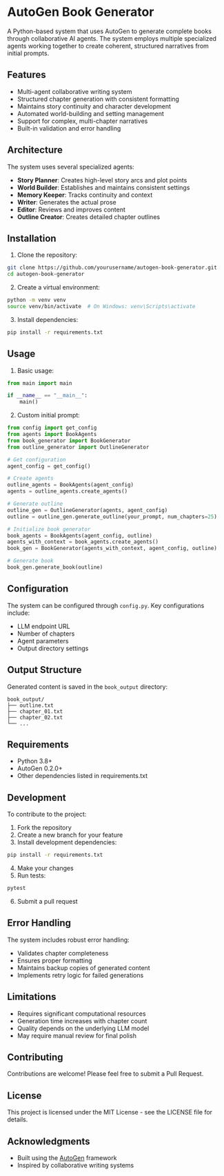 # AutoGen Book Generator

A Python-based system that uses AutoGen to generate complete books through collaborative AI agents. The system employs multiple specialized agents working together to create coherent, structured narratives from initial prompts.

## Features

- Multi-agent collaborative writing system
- Structured chapter generation with consistent formatting
- Maintains story continuity and character development
- Automated world-building and setting management
- Support for complex, multi-chapter narratives
- Built-in validation and error handling

## Architecture

The system uses several specialized agents:

- **Story Planner**: Creates high-level story arcs and plot points
- **World Builder**: Establishes and maintains consistent settings
- **Memory Keeper**: Tracks continuity and context
- **Writer**: Generates the actual prose
- **Editor**: Reviews and improves content
- **Outline Creator**: Creates detailed chapter outlines

## Installation

1. Clone the repository:
```bash
git clone https://github.com/yourusername/autogen-book-generator.git
cd autogen-book-generator
```

2. Create a virtual environment:
```bash
python -m venv venv
source venv/bin/activate  # On Windows: venv\Scripts\activate
```

3. Install dependencies:
```bash
pip install -r requirements.txt
```

## Usage

1. Basic usage:
```python
from main import main

if __name__ == "__main__":
    main()
```

2. Custom initial prompt:
```python
from config import get_config
from agents import BookAgents
from book_generator import BookGenerator
from outline_generator import OutlineGenerator

# Get configuration
agent_config = get_config()

# Create agents
outline_agents = BookAgents(agent_config)
agents = outline_agents.create_agents()

# Generate outline
outline_gen = OutlineGenerator(agents, agent_config)
outline = outline_gen.generate_outline(your_prompt, num_chapters=25)

# Initialize book generator
book_agents = BookAgents(agent_config, outline)
agents_with_context = book_agents.create_agents()
book_gen = BookGenerator(agents_with_context, agent_config, outline)

# Generate book
book_gen.generate_book(outline)
```

## Configuration

The system can be configured through `config.py`. Key configurations include:

- LLM endpoint URL
- Number of chapters
- Agent parameters
- Output directory settings

## Output Structure

Generated content is saved in the `book_output` directory:
```
book_output/
├── outline.txt
├── chapter_01.txt
├── chapter_02.txt
└── ...
```

## Requirements

- Python 3.8+
- AutoGen 0.2.0+
- Other dependencies listed in requirements.txt

## Development

To contribute to the project:

1. Fork the repository
2. Create a new branch for your feature
3. Install development dependencies:
```bash
pip install -r requirements.txt
```
4. Make your changes
5. Run tests:
```bash
pytest
```
6. Submit a pull request

## Error Handling

The system includes robust error handling:
- Validates chapter completeness
- Ensures proper formatting
- Maintains backup copies of generated content
- Implements retry logic for failed generations

## Limitations

- Requires significant computational resources
- Generation time increases with chapter count
- Quality depends on the underlying LLM model
- May require manual review for final polish

## Contributing

Contributions are welcome! Please feel free to submit a Pull Request.

## License

This project is licensed under the MIT License - see the LICENSE file for details.

## Acknowledgments

- Built using the [AutoGen](https://github.com/microsoft/autogen) framework
- Inspired by collaborative writing systems